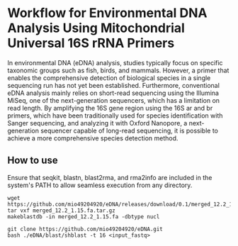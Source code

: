 # Workflow for Environmental DNA Analysis Using Mitochondrial Universal 16S rRNA Primers

In environmental DNA (eDNA) analysis, studies typically focus on specific taxonomic groups such as fish, birds, and mammals. However, a primer that enables the comprehensive detection of biological species in a single sequencing run has not yet been established. Furthermore, conventional eDNA analysis mainly relies on short-read sequencing using the Illumina MiSeq, one of the next-generation sequencers, which has a limitation on read length. By amplifying the 16S gene region using the 16S ar and br primers, which have been traditionally used for species identification with Sanger sequencing, and analyzing it with Oxford Nanopore, a next-generation sequencer capable of long-read sequencing, it is possible to achieve a more comprehensive species detection method.

## How to use

Ensure that seqkit, blastn, blast2rma, and rma2info are included in the system's PATH to allow seamless execution from any directory.

```
wget https://github.com/mio49204920/eDNA/releases/download/0.1/merged_12.2_1.15.fa.tar.gz
tar vxf merged_12.2_1.15.fa.tar.gz
makeblastdb -in merged_12.2_1.15.fa -dbtype nucl

git clone https://github.com/mio49204920/eDNA.git
bash ./eDNA/blast/shblast -t 16 <input_fastq>
```
